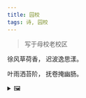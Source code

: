 ```yaml
---
title: 园校
tags: 诗, 园校
---
```


> 写于母校老校区

徐风草荷香，
迟波逸思漾。

叶雨洒苔阶，
抚卷掩幽肠。

<details><summary>🖼️</summary>

![](writings/images/2013-07-07-15-20-yuan-xiao.JPG)

</details>
